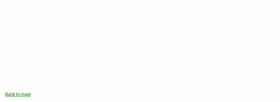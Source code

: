<style>
  body { 
    color: white;
    background: url("RUSH_CardBack-703x445.webp") no-repeat center center fixed; 
        -webkit-background-size: cover;
        -moz-background-size: cover;
        -o-background-size: cover;
        background-size: cover;
    font-family: Roboto, Helvetica, Arial, sans-serif;
    max-width: 2000px; }
  .container{ } 
  header{ background: black; width: 100vw; position: sticky; border-bottom: 1px dashed #b5e853; padding: 20px 0; }
  h1{ color: white }
  h2{ color: white } 
  a{ color: green } 
</style>

# Yu-gi-oh: Draft of Ages 

## Rules
This will be a swiss round tournament using the 'official' draft rules for yu-gi-oh draft booster. you will take turns opening packs and drafting cards one at a time to craft a deck of 20 or more cards with. then you will take your deck up against your oponents in a swiss round to determine an ultimate victor. the victor will get a special reward, runner ups will be given additional packs or other prizes, and everyone will get to keep all drafted cards for their personal collection.


## Cost explaination

Game Phylactery will provide all necesary materials, and players will keep all cards drafted as well as additional rewards. the entry fee is to offset this cost to us.

[Back to main](README.md)
